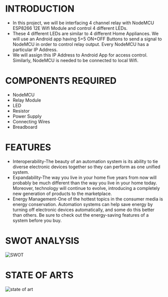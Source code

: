 # **INTRODUCTION**
* In this project, we will be interfacing 4 channel relay with NodeMCU ESP8266 12E Wifi Module and control 4 different LEDs. 
* These 4 different LEDs are similar to 4 different Home Appliances. We will use an Android app having 5+5 ON+OFF Buttons to send a signal to NodeMCU in order to control relay output. Every NodeMCU has a particular IP Address. 
* We will assign this IP Address to Android App for access control. Similarly, NodeMCU is needed to be connected to local Wifi.


# **COMPONENTS REQUIRED**
* NodeMCU
* Relay Module
* LED
* Resistor
* Power Supply
* Connecting Wires
* Breadboard

# **FEATURES**
* Interoperability-The beauty of an automation system is its ability to tie diverse electronic devices together so they can perform as one unified system. 
* Expandability-The way you live in your home five years from now will probably be much different than the way you live in your home today. Moreover, technology will continue to evolve, introducing a completely new generation of products to the marketplace.
* Energy Management-One of the hottest topics in the consumer media is energy conservation. Automation systems can help save energy by turning off electronic devices automatically, and some do this better than others. Be sure to check out the energy-saving features of a system before you buy. 

# **SWOT ANALYSIS**
![SWOT](https://user-images.githubusercontent.com/94214304/143998536-cad55d91-51e1-4046-beb1-a368ba0c103f.png)

# **STATE OF ARTS**
![state of art](https://user-images.githubusercontent.com/94214304/143998860-72401541-122b-49ae-a0e7-7f89379169cb.jpg)

